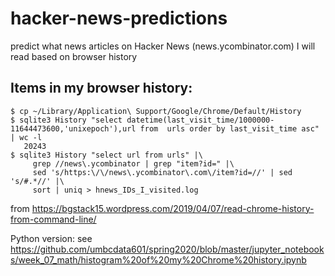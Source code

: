 # hacker-news-predictions
predict what news articles on Hacker News (news.ycombinator.com) I will read based on browser history

## Items in my browser history:

    $ cp ~/Library/Application\ Support/Google/Chrome/Default/History 
    $ sqlite3 History "select datetime(last_visit_time/1000000-11644473600,'unixepoch'),url from  urls order by last_visit_time asc" | wc -l
       20243
    $ sqlite3 History "select url from urls" |\
         grep //news\.ycombinator | grep "item?id=" |\
         sed 's/https:\/\/news\.ycombinator\.com\/item?id=//' | sed 's/#.*//' |\
         sort | uniq > hnews_IDs_I_visited.log

from https://bgstack15.wordpress.com/2019/04/07/read-chrome-history-from-command-line/

Python version: see https://github.com/umbcdata601/spring2020/blob/master/jupyter_notebooks/week_07_math/histogram%20of%20my%20Chrome%20history.ipynb
